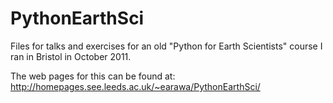 PythonEarthSci
==============

Files for talks and exercises for an old 
"Python for Earth Scientists" course I ran 
in Bristol in October 2011.

The web pages for this can be found at:
http://homepages.see.leeds.ac.uk/~earawa/PythonEarthSci/

